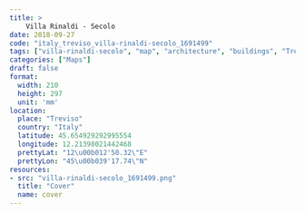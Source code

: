 ```yaml
---
title: > 
    Villa Rinaldi - Secolo
date: 2018-09-27
code: "italy_treviso_villa-rinaldi-secolo_1691499"
tags: ["villa-rinaldi-secolo", "map", "architecture", "buildings", "Treviso", "Italy"]
categories: ["Maps"]
draft: false
format:
  width: 210
  height: 297
  unit: 'mm'
location:
  place: "Treviso"
  country: "Italy"
  latitude: 45.654929292995554
  longitude: 12.21398021442468
  prettyLat: "12\u00b012'50.32\"E"
  prettyLon: "45\u00b039'17.74\"N"
resources:
- src: "villa-rinaldi-secolo_1691499.png"
  title: "Cover"
  name: cover
---
```

